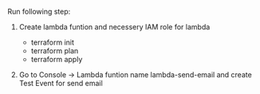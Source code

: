 

Run following step:
  1.  Create lambda funtion and necessery IAM role for lambda
       - terraform init
       - terraform plan
       - terraform apply
  
  2.  Go to Console -> Lambda funtion name lambda-send-email and create  Test Event for send email

     
   